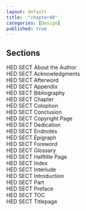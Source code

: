 ```yaml
---
layout: default
title:  "chapter48"
categories: [Design]
published: true
---
```


<section class="hwprsubsectionstart" data-hederis-type="hwprsubsectionstart" id="p2GzcV4qp" data-type="subsection"><h1 data-hederis-type="hblktitle" class="hblktitle" id="p6irF5fLD">Sections</h1>
    <dl class="hwprdef-liststart" data-hederis-type="hwprdef-liststart" id="pp1vs8KkR"><dt data-hederis-type="hblkdefterm" class="hblkdefterm" id="p8EqC13jk">HED SECT About the Author</dt>
    <dt data-hederis-type="hblkdefterm" class="hblkdefterm" id="pSvBgnBGL">HED SECT Acknowledgments</dt>
    <dt data-hederis-type="hblkdefterm" class="hblkdefterm" id="pRXu5Uh4w">HED SECT Afterword</dt>
    <dt data-hederis-type="hblkdefterm" class="hblkdefterm" id="pw5At4ghO">HED SECT Appendix</dt>
    <dt data-hederis-type="hblkdefterm" class="hblkdefterm" id="pu0DCkECj">HED SECT Bibliography</dt>
    <dt data-hederis-type="hblkdefterm" class="hblkdefterm" id="po0gVr4UR">HED SECT Chapter</dt>
    <dt data-hederis-type="hblkdefterm" class="hblkdefterm" id="pCxnhTgZ1">HED SECT Colophon</dt>
    <dt data-hederis-type="hblkdefterm" class="hblkdefterm" id="p8cdV5ywG">HED SECT Conclusion</dt>
    <dt data-hederis-type="hblkdefterm" class="hblkdefterm" id="pIrHplcvp">HED SECT Copyright Page</dt>
    <dt data-hederis-type="hblkdefterm" class="hblkdefterm" id="p6ZftdUhm">HED SECT Dedication</dt>
    <dt data-hederis-type="hblkdefterm" class="hblkdefterm" id="pcJ3dL2Wa">HED SECT Endnotes</dt>
    <dt data-hederis-type="hblkdefterm" class="hblkdefterm" id="p2U0JlgLj">HED SECT Epigraph</dt>
    <dt data-hederis-type="hblkdefterm" class="hblkdefterm" id="pQZAPxUtE">HED SECT Foreword</dt>
    <dt data-hederis-type="hblkdefterm" class="hblkdefterm" id="pgGCti5Rs">HED SECT Glossary</dt>
    <dt data-hederis-type="hblkdefterm" class="hblkdefterm" id="pfU22u0Pl">HED SECT Halftitle Page</dt>
    <dt data-hederis-type="hblkdefterm" class="hblkdefterm" id="plo2rdJSg">HED SECT Index</dt>
    <dt data-hederis-type="hblkdefterm" class="hblkdefterm" id="ptwVd8tZ7">HED SECT Interlude</dt>
    <dt data-hederis-type="hblkdefterm" class="hblkdefterm" id="pyeOdUdaK">HED SECT Introduction</dt>
    <dt data-hederis-type="hblkdefterm" class="hblkdefterm" id="pi1sCHTQG">HED SECT Part</dt>
    <dt data-hederis-type="hblkdefterm" class="hblkdefterm" id="pHrcKVvP9">HED SECT Preface</dt>
    <dt data-hederis-type="hblkdefterm" class="hblkdefterm" id="pi2ujRgk4">HED SECT TOC</dt>
    <dt data-hederis-type="hblkdefterm" class="hblkdefterm" id="pRxiqAjIl">HED SECT Titlepage</dt>
    </dl>
    </section>
    